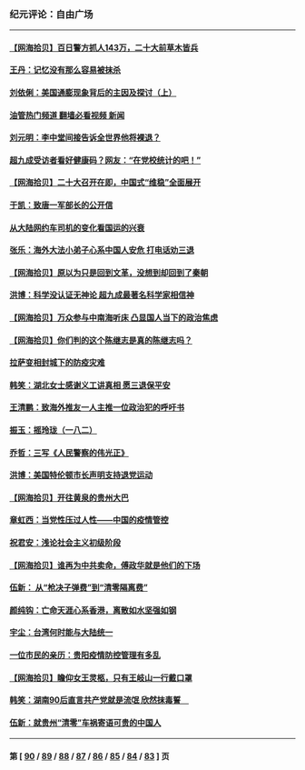 ### 纪元评论：自由广场
---
#### [【网海拾贝】百日警方抓人143万，二十大前草木皆兵](../../pages/nsc993/n13837138.md?10030330) 
#### [王丹：记忆没有那么容易被抹杀](../../pages/nsc993/n13837054.md?10030330) 
#### [刘依俐：美国通膨现象背后的主因及探讨（上）](../../pages/nsc993/n13836940.md?10030330) 
#### [油管热门频道 翻墙必看视频 新闻](ok?10030330)
#### [刘元明：李中堂间接告诉全世界他将裸退？](../../pages/nsc993/n13836840.md?10030330) 
#### [超九成受访者看好健康码？网友：“在党校统计的吧！”](../../pages/nsc993/n13836617.md?10030330) 
#### [【网海拾贝】二十大召开在即，中国式“维稳”全面展开](../../pages/nsc993/n13836321.md?10030330) 
#### [于凯：致唐一军部长的公开信](../../pages/nsc993/n13836331.md?10030330) 
#### [从大陆网约车司机的变化看国运的兴衰](../../pages/nsc993/n13835978.md?10030330) 
#### [张乐：海外大法小弟子心系中国人安危 打电话劝三退](../../pages/nsc993/n13835091.md?10030330) 
#### [【网海拾贝】原以为只是回到文革，没想到却回到了秦朝](../../pages/nsc993/n13835064.md?10030330) 
#### [洪博：科学没认证无神论 超九成最著名科学家相信神](../../pages/nsc993/n13834361.md?10030330) 
#### [【网海拾贝】万众参与中南海听床 凸显国人当下的政治焦虑](../../pages/nsc993/n13834381.md?10030330) 
#### [【网海拾贝】你们判的这个陈继志是真的陈继志吗？](../../pages/nsc993/n13833607.md?10030330) 
#### [拉萨变相封城下的防疫灾难](../../pages/nsc993/n13833337.md?10030330) 
#### [韩笑：湖北女士感谢义工讲真相 愿三退保平安](../../pages/nsc993/n13832835.md?10030330) 
#### [王清鹏：致海外推友一人主推一位政治犯的呼吁书](../../pages/nsc993/n13832875.md?10030330) 
#### [振玉：摇玲珑（一八二）](../../pages/nsc993/n13832831.md?10030330) 
#### [乔哲：三写《人民警察的伟光正》](../../pages/nsc993/n13832814.md?10030330) 
#### [洪博：美国特伦顿市长声明支持退党运动](../../pages/nsc993/n13832756.md?10030330) 
#### [【网海拾贝】开往黄泉的贵州大巴](../../pages/nsc993/n13832773.md?10030330) 
#### [章虹西：当党性压过人性——中国的疫情管控](../../pages/nsc993/n13832646.md?10030330) 
#### [祝君安：浅论社会主义初级阶段](../../pages/nsc993/n13832635.md?10030330) 
#### [【网海拾贝】谁再为中共卖命，傅政华就是他们的下场](../../pages/nsc993/n13832159.md?10030330) 
#### [伍新： 从“枪决子弹费”到“清零隔离费”](../../pages/nsc993/n13832340.md?10030330) 
#### [颜纯钩：亡命天涯心系香港，离散如水坚强如钢](../../pages/nsc993/n13831835.md?10030330) 
#### [宇尘：台湾何时能与大陆统一](../../pages/nsc993/n13831781.md?10030330) 
#### [一位市民的亲历：贵阳疫情防控管理有多乱](../../pages/nsc993/n13831721.md?10030330) 
#### [【网海拾贝】瞻仰女王灵柩，只有王岐山一行戴口罩](../../pages/nsc993/n13831089.md?10030330) 
#### [韩笑：湖南90后直言共产党就是流氓 欣然抹毒誓　](../../pages/nsc993/n13831066.md?10030330) 
#### [伍新：就贵州“清零”车祸寄语可贵的中国人](../../pages/nsc993/n13831052.md?10030330) 

---
#### 第 [ [90](./90.md?10030330) / [89](./89.md?10030330) / [88](./88.md?10030330) / [87](./87.md?10030330) / [86](./86.md?10030330) / [85](./85.md?10030330) / [84](./84.md?10030330) / [83](./83.md?10030330) ] 页
